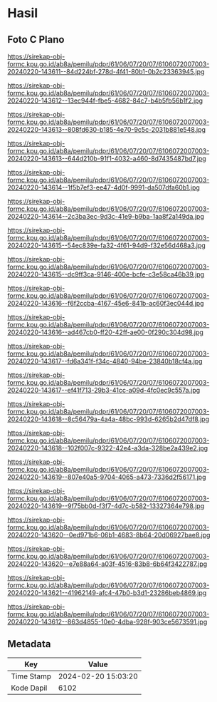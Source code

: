 # Hasil

## Foto C Plano

https://sirekap-obj-formc.kpu.go.id/ab8a/pemilu/pdpr/61/06/07/20/07/6106072007003-20240220-143611--84d224bf-278d-4f41-80b1-0b2c23363945.jpg

https://sirekap-obj-formc.kpu.go.id/ab8a/pemilu/pdpr/61/06/07/20/07/6106072007003-20240220-143612--13ec944f-fbe5-4682-84c7-b4b5fb56b1f2.jpg

https://sirekap-obj-formc.kpu.go.id/ab8a/pemilu/pdpr/61/06/07/20/07/6106072007003-20240220-143613--808fd630-b185-4e70-9c5c-2031b881e548.jpg

https://sirekap-obj-formc.kpu.go.id/ab8a/pemilu/pdpr/61/06/07/20/07/6106072007003-20240220-143613--644d210b-91f1-4032-a460-8d7435487bd7.jpg

https://sirekap-obj-formc.kpu.go.id/ab8a/pemilu/pdpr/61/06/07/20/07/6106072007003-20240220-143614--1f5b7ef3-ee47-4d0f-9991-da507dfa60b1.jpg

https://sirekap-obj-formc.kpu.go.id/ab8a/pemilu/pdpr/61/06/07/20/07/6106072007003-20240220-143614--2c3ba3ec-9d3c-41e9-b9ba-1aa8f2a149da.jpg

https://sirekap-obj-formc.kpu.go.id/ab8a/pemilu/pdpr/61/06/07/20/07/6106072007003-20240220-143615--54ec839e-fa32-4f61-94d9-f32e56d468a3.jpg

https://sirekap-obj-formc.kpu.go.id/ab8a/pemilu/pdpr/61/06/07/20/07/6106072007003-20240220-143615--dc9ff3ca-9146-400e-bcfe-c3e58ca46b39.jpg

https://sirekap-obj-formc.kpu.go.id/ab8a/pemilu/pdpr/61/06/07/20/07/6106072007003-20240220-143616--f6f2ccba-4167-45e6-841b-ac60f3ec044d.jpg

https://sirekap-obj-formc.kpu.go.id/ab8a/pemilu/pdpr/61/06/07/20/07/6106072007003-20240220-143616--ad467cb0-ff20-42ff-ae00-0f290c304d98.jpg

https://sirekap-obj-formc.kpu.go.id/ab8a/pemilu/pdpr/61/06/07/20/07/6106072007003-20240220-143617--fd6a341f-f34c-4840-94be-23840b18cf4a.jpg

https://sirekap-obj-formc.kpu.go.id/ab8a/pemilu/pdpr/61/06/07/20/07/6106072007003-20240220-143617--ef41f713-29b3-41cc-a09d-4fc0ec9c557a.jpg

https://sirekap-obj-formc.kpu.go.id/ab8a/pemilu/pdpr/61/06/07/20/07/6106072007003-20240220-143618--8c56479a-4a4a-48bc-993d-6265b2d47df8.jpg

https://sirekap-obj-formc.kpu.go.id/ab8a/pemilu/pdpr/61/06/07/20/07/6106072007003-20240220-143618--102f007c-9322-42e4-a3da-328be2a439e2.jpg

https://sirekap-obj-formc.kpu.go.id/ab8a/pemilu/pdpr/61/06/07/20/07/6106072007003-20240220-143619--807e40a5-9704-4065-a473-7336d2f56171.jpg

https://sirekap-obj-formc.kpu.go.id/ab8a/pemilu/pdpr/61/06/07/20/07/6106072007003-20240220-143619--9f75bb0d-f3f7-4d7c-b582-13327364e798.jpg

https://sirekap-obj-formc.kpu.go.id/ab8a/pemilu/pdpr/61/06/07/20/07/6106072007003-20240220-143620--0ed971b6-06b1-4683-8b64-20d06927bae8.jpg

https://sirekap-obj-formc.kpu.go.id/ab8a/pemilu/pdpr/61/06/07/20/07/6106072007003-20240220-143620--e7e88a64-a03f-4516-83b8-6b64f3422787.jpg

https://sirekap-obj-formc.kpu.go.id/ab8a/pemilu/pdpr/61/06/07/20/07/6106072007003-20240220-143621--41962149-afc4-47b0-b3d1-23286beb4869.jpg

https://sirekap-obj-formc.kpu.go.id/ab8a/pemilu/pdpr/61/06/07/20/07/6106072007003-20240220-143612--863d4855-10e0-4dba-928f-903ce5673591.jpg


## Metadata

| Key        | Value               |
| ---------- | ------------------- |
| Time Stamp | 2024-02-20 15:03:20 |
| Kode Dapil | 6102                |



